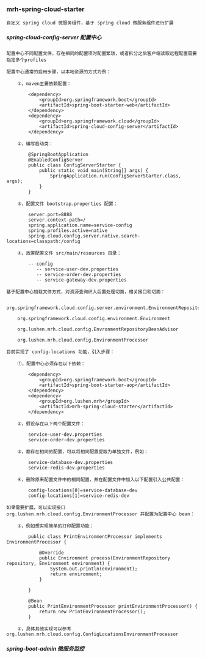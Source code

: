 ### mrh-spring-cloud-starter

	自定义 spring cloud 微服务组件，基于 spring cloud 微服务组件进行扩展

##### spring-cloud-config-server 配置中心

	配置中心不同配置文件，存在相同的配置项时配置繁琐，或者拆分之后客户端读取远程配置需要指定多个profiles
	
	配置中心通常的启用步骤，以本地资源的方式为例：
	
		①，maven主要依赖配置：
		
			<dependency>
				<groupId>org.springframework.boot</groupId>
				<artifactId>spring-boot-starter-web</artifactId>
			</dependency>
			<dependency>
				<groupId>org.springframework.cloud</groupId>
				<artifactId>spring-cloud-config-server</artifactId>
			</dependency>
		
		②，编写启动类：
		
			@SpringBootApplication
			@EnabledConfigServer
			public class ConfigServerStarter {
				public static void main(String[] args) {
					SpringApplication.run(ConfigServerStarter.class, args);
				}
			}
		
		③，配置文件 bootstrap.properties 配置：
		
			server.port=8888
			server.context-path=/
			spring.application.name=service-config
			spring.profiles.active=native
			spring.cloud.config.server.native.search-locations=classpath:/config
			
		④，放置配置文件 src/main/resources 目录：
		
			-- config
			   -- service-user-dev.properties
			   -- service-order-dev.properties
			   -- service-gateway-dev.properties
		
	基于配置中心加载文件方式，对资源查询织入后置处理切面，相关接口和切面：
	
		org.springframework.cloud.config.server.environment.EnvironmentRepository
		
		org.springframework.cloud.config.environment.Environment
		
		org.lushen.mrh.cloud.config.EnvronmentRepositoryBeanAdvisor
		
		org.lushen.mrh.cloud.config.EnvironmentProcessor
	
	目前实现了 config-locations 功能，引入步骤：
	
		①，配置中心必须存在以下依赖：
		
			<dependency>
				<groupId>org.springframework.boot</groupId>
				<artifactId>spring-boot-starter-aop</artifactId>
			</dependency>
			<dependency>
				<groupId>org.lushen.mrh</groupId>
				<artifactId>mrh-spring-cloud-starter</artifactId>
			</dependency>
		
		②，假设存在以下两个配置文件：
		
			service-user-dev.properties
			service-order-dev.properties
		
		③，都存在相同的配置，可以将相同配置提取为单独文件，例如：
		
			service-database-dev.properties
			service-redis-dev.properties
		
		④，删除原来配置文件中的相同配置，并在配置文件中加入以下配置引入公共配置：
		
			config-locations[0]=service-database-dev
			config-locations[1]=service-redis-dev
		
	如果需要扩展，可以实现接口 org.lushen.mrh.cloud.config.EnvironmentProcessor 并配置为配置中心 bean：
		
		①，例如想实现简单的打印配置功能：
		
			public class PrintEnvironmentProcessor implements EnvironmentProcessor {
				
				@Override
				public Environment process(EnvironmentRepository repository, Environment environment) {
					System.out.println(environment);
					return environment;
				}
			
			}
			
			@Bean
			public PrintEnvironmentProcessor printEnvironmentProcessor() {
				return new PrintEnvironmentProcessor();
			}
		 
		②，具体其他实现可以参考 org.lushen.mrh.cloud.config.ConfigLocationsEnvironmentProcessor

##### spring-boot-admin 微服务监控

	















